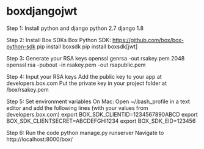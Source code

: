 # boxdjangojwt

Step 1: Install python and django
python 2.7
django 1.8

Step 2: Install Box SDKs
Box Python SDK: https://github.com/box/box-python-sdk
pip install boxsdk
pip install boxsdk[jwt]

Step 3: Generate your RSA keys
openssl genrsa -out rsakey.pem 2048
openssl rsa -pubout -in rsakey.pem -out rsapublic.pem

Step 4: Input your RSA keys
Add the public key to your app at developers.box.com 
Put the private key in your project folder at /box/rsakey.pem

Step 5: Set environment variables
On Mac: Open ~/.bash_profile in a text editor and add the following lines (with your values from developers.box.com)
export BOX_SDK_CLIENTID=1234567890ABCD
export BOX_SDK_CLIENTSECRET=ABCDEFGHI1234
export BOX_SDK_EID=123456

Step 6: Run the code
python manage.py runserver
Navigate to http://localhost:8000/box/
